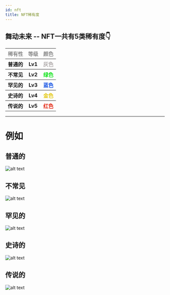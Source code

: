 ```yaml
---
id: nft
title: NFT稀有度
---
```


## 舞动未来 -- NFT一共有5类稀有度👇

<table>
<tr>
<th><font color="#8a8a8a">稀有性</font></th>
<th><font color="#8a8a8a">等级</font></th>
<th><font color="#8a8a8a">颜色</font></th>
</tr>

<tr>
<th>普通的</th>
<th>Lv1</th>
<th><font color="#B0ABAB">灰色</font></th>
</tr>

<tr>
<th>不常见</th>
<th>Lv2</th>
<th><font color="#10e31a">绿色</font></th>
</tr>

<tr>
<th>罕见的</th>
<th>Lv3</th>
<th><font color="#104fe3">蓝色</font></th>
</tr>

<tr>
<th>史诗的</th>
<th>Lv4</th>
<th><font color="#e3c710">金色</font></th>
</tr>

<tr>
<th>传说的</th>
<th>Lv5</th>
<th><font color="#e32510">红色</font></th>
</tr>

</table>

---

# 例如

## 普通的 
![alt text](https://storage.googleapis.com/wcu-73ed75f5-c5922c8c/wuchuweilai/1-a515fe0b.png)


## 不常见

![alt text](https://storage.googleapis.com/wcu-73ed75f5-c5922c8c/wuchuweilai/2-f18d83be.png)

## 罕见的

![alt text](https://storage.googleapis.com/wcu-73ed75f5-c5922c8c/wuchuweilai/3-7526534c.png)

## 史诗的

![alt text](https://storage.googleapis.com/wcu-73ed75f5-c5922c8c/wuchuweilai/4-48c77ea5.png)

## 传说的

![alt text](https://storage.googleapis.com/wcu-73ed75f5-c5922c8c/wuchuweilai/5-3734c2be.png)
